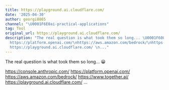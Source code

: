 ```yaml
---
title: https://playground.ai.cloudflare.com/
date: '2025-04-30'
author: georgi8865
channel: "\U0001F6E0ai-practical-applications"
tag: Tool
original_url: https://playground.ai.cloudflare.com/
description: "The real question is what took them so long... \U0001F600 \n\nhttps://console.anthropic.com/\n\
  https://platform.openai.com/\nhttps://aws.amazon.com/bedrock/\nhttps://www.together.ai/\n\
  https://playground.ai.cloudflare.com/ \n..."
---
```


The real question is what took them so long... 😀 

https://console.anthropic.com/
https://platform.openai.com/
https://aws.amazon.com/bedrock/
https://www.together.ai/
https://playground.ai.cloudflare.com/ 
...